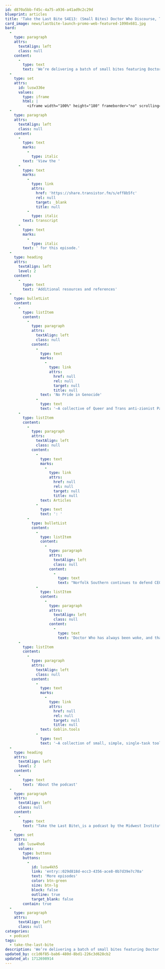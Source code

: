 ```yaml
---
id: d870a5bb-f45c-4a75-a936-a41ad9c2c29d
blueprint: articles
title: 'Take the Last Bite S4E13: (Small Bites) Doctor Who Discourse, Two Palestines, and Coding with Empathy'
card_image: news/lastbite-launch-promo-web-featured-1090x681.jpg
bard:
  -
    type: paragraph
    attrs:
      textAlign: left
      class: null
    content:
      -
        type: text
        text: 'We’re delivering a batch of small bites featuring Doctor Who and extraterrestrial gender education [06:29]; parallels and lessons from a trainwreck in East Palestine, Ohio and Gaza, Palestine [35:54]; and getting things done (like web coding) with empathy [45:27].'
  -
    type: set
    attrs:
      id: lusw336e
      values:
        type: iframe
        html: |
          <iframe width="100%" height="180" frameborder="no" scrolling="no" seamless src="https://share.transistor.fm/e/eff8b5fc"></iframe>
  -
    type: paragraph
    attrs:
      textAlign: left
      class: null
    content:
      -
        type: text
        marks:
          -
            type: italic
        text: 'View the '
      -
        type: text
        marks:
          -
            type: link
            attrs:
              href: 'https://share.transistor.fm/s/eff8b5fc'
              rel: null
              target: _blank
              title: null
          -
            type: italic
        text: transcript
      -
        type: text
        marks:
          -
            type: italic
        text: ' for this episode.'
  -
    type: heading
    attrs:
      textAlign: left
      level: 2
    content:
      -
        type: text
        text: 'Additional resources and references'
  -
    type: bulletList
    content:
      -
        type: listItem
        content:
          -
            type: paragraph
            attrs:
              textAlign: left
              class: null
            content:
              -
                type: text
                marks:
                  -
                    type: link
                    attrs:
                      href: null
                      rel: null
                      target: null
                      title: null
                text: 'No Pride in Genocide'
              -
                type: text
                text: '—A collective of Queer and Trans anti-zionist Palestinians, Arab/SWANA folks, Jews, and allies working for a free Palestine.'
      -
        type: listItem
        content:
          -
            type: paragraph
            attrs:
              textAlign: left
              class: null
            content:
              -
                type: text
                marks:
                  -
                    type: link
                    attrs:
                      href: null
                      rel: null
                      target: null
                      title: null
                text: Articles
              -
                type: text
                text: ': '
          -
            type: bulletList
            content:
              -
                type: listItem
                content:
                  -
                    type: paragraph
                    attrs:
                      textAlign: left
                      class: null
                    content:
                      -
                        type: text
                        text: "Norfolk Southern continues to defend CEO Alan Shaw’s leadership\_"
              -
                type: listItem
                content:
                  -
                    type: paragraph
                    attrs:
                      textAlign: left
                      class: null
                    content:
                      -
                        type: text
                        text: 'Doctor Who has always been woke, and that’s the way real fans like it'
      -
        type: listItem
        content:
          -
            type: paragraph
            attrs:
              textAlign: left
              class: null
            content:
              -
                type: text
                marks:
                  -
                    type: link
                    attrs:
                      href: null
                      rel: null
                      target: null
                      title: null
                text: Goblin.tools
              -
                type: text
                text: '—A collection of small, simple, single-task tools, mostly designed to help neurodivergent people find overwhelming or difficult'
  -
    type: heading
    attrs:
      textAlign: left
      level: 2
    content:
      -
        type: text
        text: 'About the podcast'
  -
    type: paragraph
    attrs:
      textAlign: left
      class: null
    content:
      -
        type: text
        text: "Take the Last Bite\_is a podcast by the Midwest Institute for Sexuality and Gender Diversity. It's a direct counter to the Midwest Nice mentality— highlighting advocacy and activism by queer/trans communities in the Midwest region. Through each episode, we're aiming to unearth the often disregarded and unacknowledged contributions of queer and trans folks to social change through interviews, casual conversations and reflections on Midwest queer time, space, and place."
  -
    type: set
    attrs:
      id: lusw4ho6
      values:
        type: buttons
        buttons:
          -
            id: lusw4kh5
            link: 'entry::029d818d-ecc3-4356-ace8-0b7d39e7c70a'
            text: 'More episodes'
            color: btn-green
            size: btn-lg
            block: false
            outline: true
            target_blank: false
        contain: true
  -
    type: paragraph
    attrs:
      textAlign: left
      class: null
categories:
  - podcast
tags:
  - take-the-last-bite
description: 'We’re delivering a batch of small bites featuring Doctor Who and extraterrestrial gender education [06:29]; parallels and lessons from a trainwreck in East Palestine, Ohio and Gaza, Palestine [35:54]; and getting things done (like web coding) with empathy [45:27].'
updated_by: cc1d6f85-bab6-480d-8bd1-226c3d628cb2
updated_at: 1712698914
---
```

